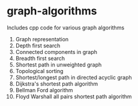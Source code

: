 # graph-algorithms
Includes cpp code for various graph algorithms
1. Graph representation
2. Depth first search
3. Connected components in graph
4. Breadth first search
5. Shortest path in unweighted graph
6. Topological sorting
7. Shortest/longest path in directed acyclic graph
8. Dijkstra's shortest path algorithm
9. Bellman Ford algorithm
10. Floyd Warshall all pairs shortest path algorithm
